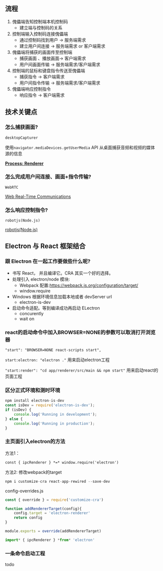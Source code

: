 ## 流程
1. 傀儡端告知控制端本机控制码
   - 建立端与控制码的关系
2. 控制端输入控制码连接傀儡端 
   - 通过控制码找到用户 -> 服务端需求
   - 建立用户间连接 -> 服务端需求 or 客户端需求
3. 傀儡端将捕获的画面传至控制端 
   - 捕获画面 、播放画面-> 客户端需求
   - 用户间画面传输 -> 服务端需求/客户端需求
4. 控制端的鼠标和键盘指令传送至傀儡端 
   - 捕获指令 -> 客户端需求
   - 用户间指令传输 -> 服务端需求/客户端需求
5. 傀儡端响应控制指令
   - 响应指令 -> 客户端需求

## 技术关键点
### **怎么捕获画面?**
`desktopCapturer`

 使用`navigator.mediaDevices.getUserMedia` API 从桌面捕获音频和视频的媒体源的信息

[**Process: Renderer**](https://www.electronjs.org/docs/api/desktop-capturer)

### **怎么完成用户间连接、画面+指令传输?**
`WebRTC`

[Web Real-Time Communications](https://github.com/mappum/electron-webrtc/tree/4597297e7e7e5149b14014eb1cf6457323596e5f)

### **怎么响应控制指令?**
`robotjs(Node.js)`

[robotjs(Node.js)](https://www.npmjs.com/package/robotjs)

## Electron 与 React 框架结合
### 跟 Electron 在一起工作要做些什么呢?
- 书写 React， 并且编译它。CRA 其实一个好的选择。 
- 处理引入 electron/node 模块:
  - Webpack 配置:https://webpack.js.org/configuration/target/
  - window.require
- Windows 根据环境信息加载本地或者 devServer url
  - electron-is-dev 
- 启动命令适配。等到编译成功再启动 ELectron
  - concurently 
  - wait on


### react的启动命令中加入BROWSER=NONE的参数可以取消打开浏览器
`"start": "BROWSER=NONE react-scripts start",`

`start:electron: "electron ."`  用来启动electron工程

`"start:render": "cd app/renderer/src/main && npm start"` 用来启动react的页面工程

### 区分正式环境和测时环境
```js
npm install electron-is-dev
const isDev = require('electron-is-dev');
if (isDev) {
	console.log('Running in development');
} else {
	console.log('Running in production');
}
```

### 主页面引入electron的方法

方法1：

`const { ipcRenderer } *=* window.require('electron')`

方法2: 修改webpack的target

```js
npm i customize-cra react-app-rewired --save-dev
```

config-overrides.js

```js
const { override } = require('customize-cra')

function addRendererTarget(config){
	config.target = 'electron-renderer'
	return config
}

module.exports = override(addRendererTarget)
```

```js
import* { ipcRenderer } *from* 'electron' 
```





### 一条命令启动工程

todo